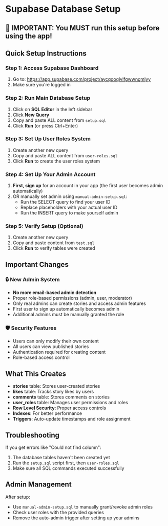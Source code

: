 # Supabase Database Setup

## 🚨 IMPORTANT: You MUST run this setup before using the app!

## Quick Setup Instructions

### Step 1: Access Supabase Dashboard
1. Go to: https://app.supabase.com/project/aycqooqlvlfgwwngmlyy
2. Make sure you're logged in

### Step 2: Run Main Database Setup
1. Click on **SQL Editor** in the left sidebar
2. Click **New Query**
3. Copy and paste ALL content from `setup.sql`
4. Click **Run** (or press Ctrl+Enter)

### Step 3: Set Up User Roles System
1. Create another new query
2. Copy and paste ALL content from `user-roles.sql`
3. Click **Run** to create the user roles system

### Step 4: Set Up Your Admin Account
1. **First, sign up** for an account in your app (the first user becomes admin automatically)
2. OR manually set admin using `manual-admin-setup.sql`:
   - Run the SELECT query to find your user ID
   - Replace placeholders with your actual user ID
   - Run the INSERT query to make yourself admin

### Step 5: Verify Setup (Optional)
1. Create another new query
2. Copy and paste content from `test.sql`
3. Click **Run** to verify tables were created

## Important Changes

### 🔒 New Admin System
- **No more email-based admin detection**
- Proper role-based permissions (admin, user, moderator)
- Only real admins can create stories and access admin features
- First user to sign up automatically becomes admin
- Additional admins must be manually granted the role

### 🛡️ Security Features
- Users can only modify their own content
- All users can view published stories
- Authentication required for creating content
- Role-based access control

## What This Creates

- **stories** table: Stores user-created stories
- **likes** table: Tracks story likes by users  
- **comments** table: Stores comments on stories
- **user_roles** table: Manages user permissions and roles
- **Row Level Security**: Proper access controls
- **Indexes**: For better performance
- **Triggers**: Auto-update timestamps and role assignment

## Troubleshooting

If you get errors like "Could not find column":
1. The database tables haven't been created yet
2. Run the `setup.sql` script first, then `user-roles.sql`
3. Make sure all SQL commands executed successfully

## Admin Management

After setup:
- Use `manual-admin-setup.sql` to manually grant/revoke admin roles
- Check user roles with the provided queries
- Remove the auto-admin trigger after setting up your admins